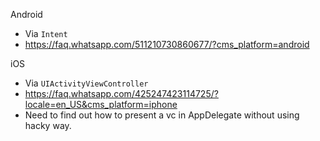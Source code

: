 Android
- Via `Intent`
- https://faq.whatsapp.com/511210730860677/?cms_platform=android

iOS
- Via `UIActivityViewController`
- https://faq.whatsapp.com/425247423114725/?locale=en_US&cms_platform=iphone
- Need to find out how to present a vc in AppDelegate without using hacky way.
